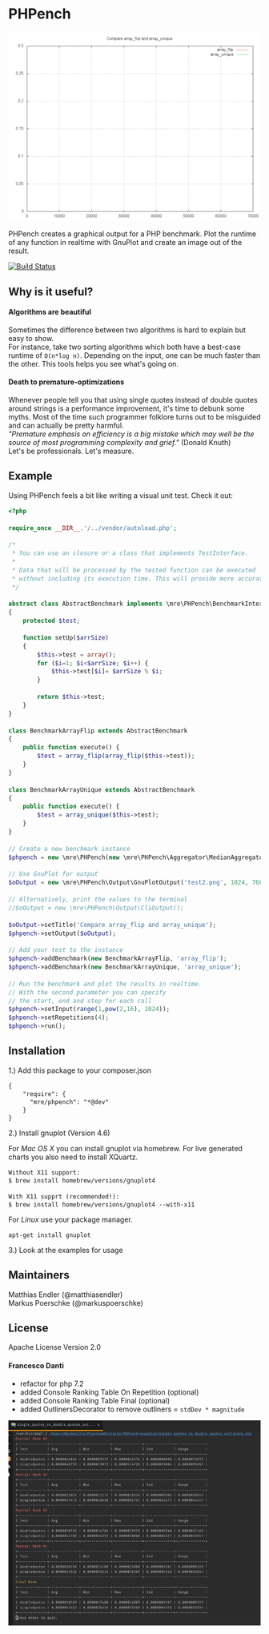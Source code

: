 # PHPench

![A pretty graph](graph.gif)

PHPench creates a graphical output for a PHP benchmark.
Plot the runtime of any function in realtime with GnuPlot and create an image
out of the result.

[![Build Status](https://travis-ci.org/mre/PHPench.svg)](https://travis-ci.org/mre/PHPench)

## Why is it useful?

#### Algorithms are beautiful

Sometimes the difference between two algorithms is hard to explain but easy to show.  
For instance, take two sorting algorithms which both have a best-case
runtime of `O(n*log n)`. Depending on the input, one can be much faster than the
other. This tools helps you see what's going on.

#### Death to premature-optimizations

Whenever people tell you that using single quotes instead of double quotes
around strings is a performance improvement, it's time to debunk some myths.
Most of the time such programmer folklore turns out to be misguided and can actually be pretty harmful.  
*"Premature emphasis on efficiency is a big mistake which may well be the source
of most programming complexity and grief."* (Donald Knuth)  
Let's be professionals. Let's measure.

## Example

Using PHPench feels a bit like writing a visual unit test. Check it out:  

```PHP
<?php

require_once __DIR__.'/../vendor/autoload.php';

/*
 * You can use an closure or a class that implements TestInterface.
 *
 * Data that will be processed by the tested function can be executed
 * without including its execution time. This will provide more accurate data.
 */

abstract class AbstractBenchmark implements \mre\PHPench\BenchmarkInterface
{
    protected $test;

    function setUp($arrSize)
    {
        $this->test = array();
        for ($i=1; $i<$arrSize; $i++) {
            $this->test[$i]= $arrSize % $i;
        }

        return $this->test;
    }
}

class BenchmarkArrayFlip extends AbstractBenchmark
{
    public function execute() {
        $test = array_flip(array_flip($this->test));
    }
}

class BenchmarkArrayUnique extends AbstractBenchmark
{
    public function execute() {
        $test = array_unique($this->test);
    }
}

// Create a new benchmark instance
$phpench = new \mre\PHPench(new \mre\PHPench\Aggregator\MedianAggregator);

// Use GnuPlot for output
$oOutput = new \mre\PHPench\Output\GnuPlotOutput('test2.png', 1024, 768);

// Alternatively, print the values to the terminal
//$oOutput = new \mre\PHPench\Output\CliOutput();

$oOutput->setTitle('Compare array_flip and array_unique');
$phpench->setOutput($oOutput);

// Add your test to the instance
$phpench->addBenchmark(new BenchmarkArrayFlip, 'array_flip');
$phpench->addBenchmark(new BenchmarkArrayUnique, 'array_unique');

// Run the benchmark and plot the results in realtime.
// With the second parameter you can specify
// the start, end and step for each call
$phpench->setInput(range(1,pow(2,16), 1024));
$phpench->setRepetitions(4);
$phpench->run();
```

## Installation

1.) Add this package to your composer.json

```
{
    "require": {
      "mre/phpench": "*@dev"
    }
}
```

2.) Install gnuplot (Version 4.6)

For *Mac OS X* you can install gnuplot via homebrew. For live generated charts you also need to install XQuartz.
```
Without X11 support:
$ brew install homebrew/versions/gnuplot4

With X11 supprt (recommended!):
$ brew install homebrew/versions/gnuplot4 --with-x11
```

For *Linux* use your package manager.
```
apt-get install gnuplot
```

3.) Look at the examples for usage

## Maintainers

Matthias Endler (@matthiasendler)  
Markus Poerschke (@markuspoerschke)

## License

Apache License Version 2.0

#### Francesco Danti

- refactor for php 7.2
- added Console Ranking Table On Repetition (optional)
- added Console Ranking Table Final (optional)
- added OutlinersDecorator to remove outliners = `stdDev * magnitude`

![Console table](console_table.png)
